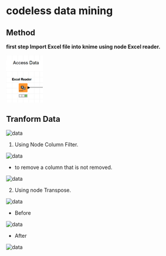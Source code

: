# codeless data mining
## Method
**first step Import Excel file into knime using node Excel reader.**
<p float="left">
 <img src="1.png" alt="data" width="100"/> 
</p>

## Tranform Data
<p float="left">
 <img src="D:\im\Screenshot 2022-10-16 120548.png" alt="data" width="500"/> 
</p>

1. Using Node Column Filter.
<p float="left">
 <img src="D:\im\Screenshot 2022-10-16 120548.png" alt="data" width="500"/> 
</p>

* to remove a column that is not removed.
<p float="left">
 <img src="D:\im\Screenshot 2022-10-16 120548.png" alt="data" width="500"/> 
</p>

2. Using node Transpose.
<p float="left">
 <img src="D:\im\Screenshot 2022-10-16 120548.png" alt="data" width="500"/> 
</p>

* Before
<p float="left">
 <img src="D:\im\Screenshot 2022-10-16 120548.png" alt="data" width="500"/> 
</p>

* After
<p float="left">
 <img src="D:\im\Screenshot 2022-10-16 120548.png" alt="data" width="500"/> 
</p>
